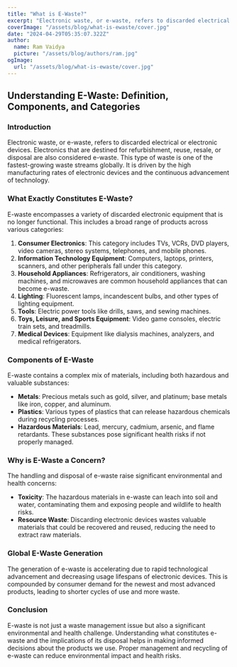 ```yaml
---
title: "What is E-Waste?"
excerpt: "Electronic waste, or e-waste, refers to discarded electrical or electronic devices. Electronics that are destined for refurbishment, reuse, resale, or disposal are also considered e-waste."
coverImage: "/assets/blog/what-is-ewaste/cover.jpg"
date: "2024-04-29T05:35:07.322Z"
author:
  name: Ram Vaidya
  picture: "/assets/blog/authors/ram.jpg"
ogImage:
  url: "/assets/blog/what-is-ewaste/cover.jpg"
---
```


## Understanding E-Waste: Definition, Components, and Categories

### Introduction
Electronic waste, or e-waste, refers to discarded electrical or electronic devices. Electronics that are destined for refurbishment, reuse, resale, or disposal are also considered e-waste. This type of waste is one of the fastest-growing waste streams globally. It is driven by the high manufacturing rates of electronic devices and the continuous advancement of technology.

### What Exactly Constitutes E-Waste?

E-waste encompasses a variety of discarded electronic equipment that is no longer functional. This includes a broad range of products across various categories:

1. **Consumer Electronics**: This category includes TVs, VCRs, DVD players, video cameras, stereo systems, telephones, and mobile phones.
2. **Information Technology Equipment**: Computers, laptops, printers, scanners, and other peripherals fall under this category.
3. **Household Appliances**: Refrigerators, air conditioners, washing machines, and microwaves are common household appliances that can become e-waste.
4. **Lighting**: Fluorescent lamps, incandescent bulbs, and other types of lighting equipment.
5. **Tools**: Electric power tools like drills, saws, and sewing machines.
6. **Toys, Leisure, and Sports Equipment**: Video game consoles, electric train sets, and treadmills.
7. **Medical Devices**: Equipment like dialysis machines, analyzers, and medical refrigerators.

### Components of E-Waste

E-waste contains a complex mix of materials, including both hazardous and valuable substances:

- **Metals**: Precious metals such as gold, silver, and platinum; base metals like iron, copper, and aluminum.
- **Plastics**: Various types of plastics that can release hazardous chemicals during recycling processes.
- **Hazardous Materials**: Lead, mercury, cadmium, arsenic, and flame retardants. These substances pose significant health risks 
if not properly managed.

### Why is E-Waste a Concern?

The handling and disposal of e-waste raise significant environmental and health concerns:
- **Toxicity**: The hazardous materials in e-waste can leach into soil and water, contaminating them and exposing people and wildlife to health risks.
- **Resource Waste**: Discarding electronic devices wastes valuable materials that could be recovered and reused, reducing the need to extract raw materials.

### Global E-Waste Generation

The generation of e-waste is accelerating due to rapid technological advancement and decreasing usage lifespans of electronic devices. This is compounded by consumer demand for the newest and most advanced products, leading to shorter cycles of use and more waste.

### Conclusion

E-waste is not just a waste management issue but also a significant environmental and health challenge. Understanding what constitutes e-waste and the implications of its disposal helps in making informed decisions about the products we use. Proper management and recycling of e-waste can reduce environmental impact and health risks.
